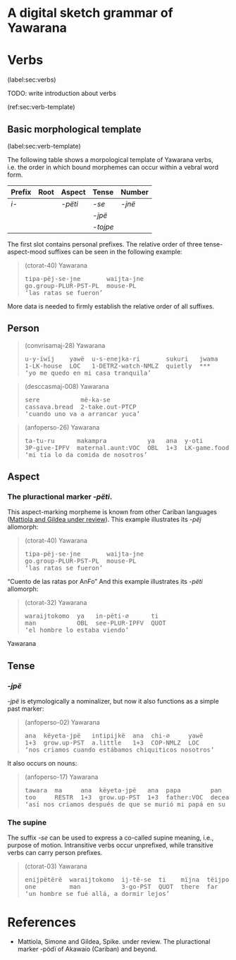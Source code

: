 # A digital sketch grammar of Yawarana

# Verbs

(label:sec:verbs)

TODO: write introduction about verbs

(ref:sec:verb-template)

## Basic morphological template

(label:sec:verb-template)

The following table shows a morpological template of Yawarana verbs,
i.e. the order in which bound morphemes can occur within a vebral word
form.

| Prefix | Root | Aspect  | Tense    | Number |
|:-------|:-----|:--------|:---------|:-------|
| *i-*   |      | *-pëti* | *-se*    | *-jnë* |
|        |      |         | *-jpë*   |        |
|        |      |         | *-tojpe* |        |

The first slot contains personal prefixes. The relative order of three
tense-aspect-mood suffixes can be seen in the following example:

> (ctorat-40) Yawarana
> <pre>
> tipa-pëj-se-jne       waijta-jne  
> go.group-PLUR-PST-PL  mouse-PL  
> ‘las ratas se fueron’</pre>

More data is needed to firmly establish the relative order of all
suffixes.

## Person

> (convrisamaj-28) Yawarana
> <pre>
> u-y-ïwïj    yawë  u-s-enejka-ri       sukuri   jwama  
> 1-LK-house  LOC   1-DETRZ-watch-NMLZ  quietly  ***  
> ‘yo me quedo en mi casa tranquila’</pre>

> (desccasmaj-008) Yawarana
> <pre>
> sere           më-ka-se  
> cassava.bread  2-take.out-PTCP  
> ‘cuando uno va a arrancar yuca’</pre>

> (anfoperso-26) Yawarana
> <pre>
> ta-tu-ru      makampra           ya   ana  y-oti  
> 3P-give-IPFV  maternal.aunt:VOC  OBL  1+3  LK-game.food  
> ‘mi tía lo da comida de nosotros’</pre>

## Aspect

### The pluractional marker *-pëti*.

This aspect-marking morpheme is known from other Cariban languages
([Mattiola and Gildea under review](#source-mattiola2020pluractional)).
This example illustrates its *-pëj* allomorph:

> (ctorat-40) Yawarana
> <pre>
> tipa-pëj-se-jne       waijta-jne  
> go.group-PLUR-PST-PL  mouse-PL  
> ‘las ratas se fueron’</pre>

“Cuento de las ratas por AnFo” And this example illustrates its *-pëti*
allomorph:

> (ctorat-32) Yawarana
> <pre>
> waraijtokomo  ya   in-pëti-∅      ti  
> man           OBL  see-PLUR-IPFV  QUOT  
> ‘el hombre lo estaba viendo’</pre>

Yawarana

## Tense

### *-jpë*

*-jpë* is etymologically a nominalizer, but now it also functions as a
simple past marker:

> (anfoperso-02) Yawarana
> <pre>
> ana  këyeta-jpë   intipijkë  ana  chi-∅     yawë  
> 1+3  grow.up-PST  a.little   1+3  COP-NMLZ  LOC  
> ‘nos criamos cuando estábamos chiquiticos nosotros’</pre>

It also occurs on nouns:

> (anfoperso-17) Yawarana
> <pre>
> tawara  ma     ana  këyeta-jpë   ana  papa        pan       pata-jpë  të  
> too     RESTR  1+3  grow.up-PST  1+3  father:VOC  deceased  town-PST  LOC  
> ‘así nos criamos después de que se murió mi papá en su pueblo’</pre>

### The supine

The suffix *-se* can be used to express a co-called supine meaning,
i.e., purpose of motion. Intransitive verbs occur unprefixed, while
transitive verbs can carry person prefixes.

> (ctorat-03) Yawarana
> <pre>
> enijpëtërë  waraijtokomo  ij-të-se  ti    mïjna  tëijpo  wïnïj-se  
> one         man           3-go-PST  QUOT  there  far     sleep-SUP  
> ‘un hombre se fué allá, a dormir lejos’</pre>

# References

-   <a id="source-mattiola2020pluractional"> </a>Mattiola, Simone and
    Gildea, Spike. under review. The pluractional marker -pödï of
    Akawaio (Cariban) and beyond.